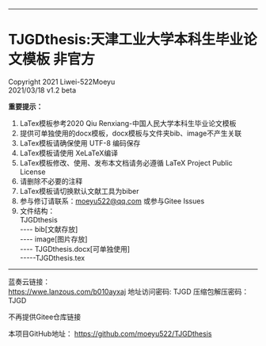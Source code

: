 ***
# TJGDthesis:天津工业大学本科生毕业论文模板 非官方  
Copyright 2021 Liwei-522Moeyu  
2021/03/18 v1.2 beta  

**重要提示：**  
1. LaTex模板参考2020 Qiu Renxiang-中国人民大学本科生毕业论文模板 
2. 提供可单独使用的docx模板，docx模板与文件夹bib、image不产生关联
3. LaTex模板请确保使用 UTF-8 编码保存  
4. LaTex模板请使用 XeLaTeX编译  
5. LaTex模板修改、使用、发布本文档请务必遵循 LaTeX Project Public License  
6. 请删除不必要的注释  
7. LaTex模板请切换默认文献工具为biber  
8. 参与修订请联系：moeyu522@qq.com 或参与Gitee Issues
9. 文件结构：  
    TJGDthesis  
        ---- bib[文献存放]  
        ---- image[图片存放]  
        ---- TJGDthesis.docx[可单独使用]  
        -----TJGDthesis.tex  
***
蓝奏云链接：  
https://wwe.lanzous.com/b010ayxaj
地址访问密码: TJGD
压缩包解压密码：TJGD  

不再提供Gitee仓库链接

本项目GitHub地址：
https://github.com/moeyu522/TJGDthesis
